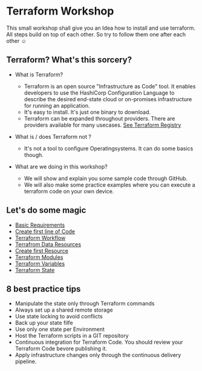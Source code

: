 # Terraform Workshop
This small workshop shall give you an Idea how to install and use terraform. All steps build on top of each other. So try to follow them one after each other :relaxed: 

## Terraform? What's this sorcery? 

* What is Terraform?
    * Terraform is an open source "Infrastructure as Code" tool. It enables developers to use the HashiCorp Configuration Language to describe the desired end-state cloud or on-promises infrastructure for running an application.
    * It's easy to install. It's just one binary to download.
    * Terraform can be expanded throughout providers. There are providers available for many usecases. [See Terraform Registry](https://registry.terraform.io/browse/providers)

* What is / does Terraform not ? 
    * It's not a tool to configure Operatingsystems. It can do some basics though. 
 
* What are we doing in this workshop?
    * We will show and explain you some sample code through GitHub. 
    * We will also make some practice examples where you can execute a terraform code on your own device.

## Let's do some magic 

* [Basic Requirements](https://github.com/FullStackS-GmbH/terraform-workshop/blob/master/Grundlagen/1_Basic_Requirements.md)
* [Create first line of Code](https://github.com/FullStackS-GmbH/terraform-workshop/blob/master/Grundlagen/2_Create_First_Line_Of_Code.md)
* [Terraform Workflow](https://github.com/FullStackS-GmbH/terraform-workshop/blob/master/Grundlagen/3_Terraform_Workflow.md)
* [Terrafrom Data Resources](https://github.com/FullStackS-GmbH/terraform-workshop/blob/master/Grundlagen/4_Terraform_Data.md)
* [Create first Resource](https://github.com/FullStackS-GmbH/terraform-workshop/blob/master/Grundlagen/5_Create_First_Resource.md)
* [Terraform Modules](https://github.com/FullStackS-GmbH/terraform-workshop/blob/master/Grundlagen/6_Terraform_Modules.md)
* [Terraform Variables](https://github.com/FullStackS-GmbH/terraform-workshop/blob/master/Grundlagen/7_Terraform_Variables.md)
* [Terraform State](https://github.com/FullStackS-GmbH/terraform-workshop/blob/master/Grundlagen/8_Terraform_State.md)



## 8 best practice tips
* Manipulate the state only through Terraform commands
* Always set up a shared remote storage
* Use state locking to avoid conflicts
* Back up your state filfe
* Use only one state per Environment
* Host the Terraform scripts in a GIT repository
* Continuous integration for Terraform Code. You should review your Terraform Code bevore publishing it. 
* Apply infrastructure changes only through the continuous delivery pipeline.

